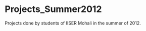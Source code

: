 Projects_Summer2012
===================

Projects done by students of IISER Mohali in the summer of 2012.